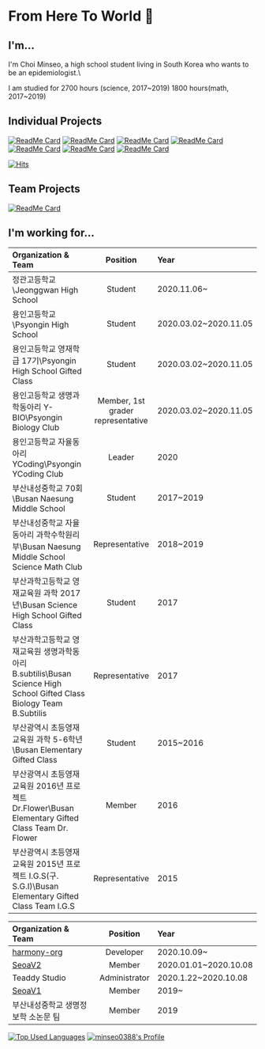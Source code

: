 # From Here To World 👋
## I'm...
I'm Choi Minseo, a high school student living in South Korea who wants to be an epidemiologist.\

I am studied for 2700 hours (science, 2017~2019)
1800 hours(math, 2017~2019)
## Individual Projects

[![ReadMe Card](https://github-readme-stats.vercel.app/api/pin/?username=minseo0388&repo=ahcs&theme=white)](https://github.com/minseo0388/ahcs) 
[![ReadMe Card](https://github-readme-stats.vercel.app/api/pin/?username=minseo0388&repo=naesungmath&theme=white)](https://github.com/minseo0388/naesungmath)
[![ReadMe Card](https://github-readme-stats.vercel.app/api/pin/?username=minseo0388&repo=naesungmath-cs&theme=white)](https://github.com/minseo0388/naesungmath-cs)
[![ReadMe Card](https://github-readme-stats.vercel.app/api/pin/?username=minseo0388&repo=naesunglibrary&theme=white)](https://github.com/minseo0388/naesunglibrary)
[![ReadMe Card](https://github-readme-stats.vercel.app/api/pin/?username=minseo0388&repo=Naesungbot-v3&theme=white)](https://github.com/minseo0388/Naesungbot-v3)
[![ReadMe Card](https://github-readme-stats.vercel.app/api/pin/?username=minseo0388&repo=Naesungbot-v2&theme=white)](https://github.com/minseo0388/Naesungbot-v2)
[![ReadMe Card](https://github-readme-stats.vercel.app/api/pin/?username=minseo0388&repo=Naesungbot-v1&theme=white)](https://github.com/minseo0388/Naesungbot-v1)

[![Hits](https://hits.seeyoufarm.com/api/count/incr/badge.svg?url=https%3A%2F%2Fgithub.com%2Fminseo0388&count_bg=%2379C83D&title_bg=%23555555&icon=&icon_color=%23E7E7E7&title=hits&edge_flat=true)](https://hits.seeyoufarm.com)
## Team Projects

[![ReadMe Card](https://github-readme-stats.vercel.app/api/pin/?username=harmonyland&repo=harmony&theme=white)](https://github.com/harmonyland/harmony) 

## I'm working for...
| Organization & Team  | Position | Year                                                                                 |
|:-------------------- |:--------:|:------ |
| 정관고등학교\Jeonggwan High School | Student | 2020.11.06~
| 용인고등학교\Psyongin High School | Student | 2020.03.02~2020.11.05
| 용인고등학교 영재학급 17기\Psyongin High School Gifted Class | Student | 2020.03.02~2020.11.05
| 용인고등학교 생명과학동아리 Y-BIO\Psyongin Biology Club | Member, 1st grader representative | 2020.03.02~2020.11.05
| 용인고등학교 자율동아리 YCoding\Psyongin YCoding Club | Leader | 2020
| 부산내성중학교 70회\Busan Naesung Middle School | Student | 2017~2019
| 부산내성중학교 자율동아리 과학수학원리부\Busan Naesung Middle School Science Math Club | Representative | 2018~2019
| 부산과학고등학교 영재교육원 과학 2017년\Busan Science High School Gifted Class | Student | 2017
| 부산과학고등학교 영재교육원 생명과학동아리 B.subtilis\Busan Science High School Gifted Class Biology Team B.Subtilis | Representative | 2017
| 부산광역시 초등영재교육원 과학 5-6학년\Busan Elementary Gifted Class | Student | 2015~2016
| 부산광역시 초등영재교육원 2016년 프로젝트 Dr.Flower\Busan Elementary Gifted Class Team Dr. Flower | Member | 2016
| 부산광역시 초등영재교육원 2015년 프로젝트 I.G.S(구. S.G.I)\Busan Elementary Gifted Class Team I.G.S | Representative | 2015

| Organization & Team | Position | Year
|:-------------------- |:--------:|:------ |
| [harmony-org](https://github.com/harmony-org) | Developer | 2020.10.09~
| [SeoaV2](https://github.com/seoav2) | Member | 2020.01.01~2020.10.08
| Teaddy Studio | Administrator | 2020.1.22~2020.10.08
| [SeoaV1](https://github.com/seoaapp) | Member | 2019~
| 부산내성중학교 생명정보학 소논문 팀 | Member | 2019

[![Top Used Languages](https://github-readme-stats.vercel.app/api/top-langs/?username=minseo0388&hide_border=true)](https://github.com/minseo0388)
[![minseo0388's Profile](https://github-readme-stats.vercel.app/api?username=minseo0388&show_icons=true&hide_border=true)](https://github.com/minseo0388)
